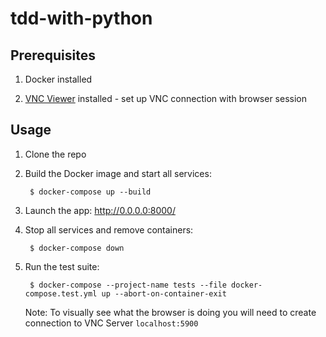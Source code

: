 # tdd-with-python

## Prerequisites

1. Docker installed

2. [VNC Viewer](https://www.realvnc.com/en/connect/download/viewer/) installed - set up VNC connection with browser session

## Usage

1. Clone the repo

1. Build the Docker image and start all services:

        $ docker-compose up --build

1. Launch the app: http://0.0.0.0:8000/

1. Stop all services and remove containers:

        $ docker-compose down

1. Run the test suite:

        $ docker-compose --project-name tests --file docker-compose.test.yml up --abort-on-container-exit
    Note: To visually see what the browser is doing you will need to create connection to VNC Server `localhost:5900`
